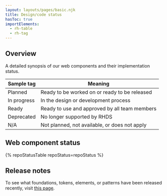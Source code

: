 ```yaml
---
layout: layouts/pages/basic.njk
title: Design/code status
hasToc: true
importElements:
  - rh-table
  - rh-tag
---
```


<link data-helmet rel="stylesheet" href="/assets/packages/@rhds/elements/elements/rh-table/rh-table-lightdom.css">

<section aria-labelledby="overview">

## Overview

A detailed synopsis of our web components and their implementation status.

<rh-table class="component-status-table">

| Sample tag                                                                            | Meaning                                       |
| ------------------------------------------------------------------------------------- | --------------------------------------------- |
| <rh-tag variant="filled" color="gray" icon="notification-fill">Planned</rh-tag>       | Ready to be worked on or ready to be released |
| <rh-tag variant="outline" color="green" icon="harvey-ball-50">In progress</rh-tag>    | In the design or development process          |
| <rh-tag variant="filled" color="green" icon="check-circle-fill">Ready</rh-tag>       | Ready to use and approved by all team members |
| <rh-tag variant="filled" color="orange" icon="close-circle-fill">Deprecated</rh-tag> | No longer supported by RHDS                   |
| <rh-tag variant="outline" color="gray" icon="ban">N/A</rh-tag>                       | Not planned, not available, or does not apply |

</rh-table>
</section>

<section aria-labelledby="web-component-status">

## Web component status

{% repoStatusTable repoStatus=repoStatus %}

</section>

<uxdot-feedback>
  <h2>Release notes</h2>
  <p>To see what foundations, tokens, elements, or patterns have been released recently, visit <a href="/release-notes/">this page</a>.</p>
</uxdot-feedback>
